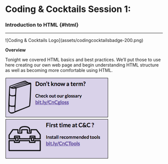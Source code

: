 # Coding & Cocktails Session 1:
### Introduction to HTML {#html}

<hr class="inline">  ![Coding & Cocktails Logo](assets/codingcocktailsbadge-200.png)
                                                                                  

**Overview**

Tonight we covered HTML basics and best practices. We’ll put those to use here creating our own web page and begin understanding HTML structure as well as becoming more comfortable using HTML.


[![](/images/glossary.png)](http://bit.ly/CnCgloss) [![](/images/tools.png)](http://bit.ly/CnCTools)
 


 


